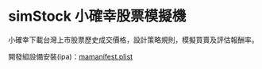 # simStock 小確幸股票模擬機
小確幸下載台灣上市股票歷史成交價格，設計策略規則，模擬買賣及評估報酬率。

開發組設備安裝(ipa)：[mamanifest.plist](manifest.plist)
